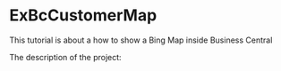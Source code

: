# ExBcCustomerMap

This tutorial is about a how to show a Bing Map inside Business Central

The description of the project:

